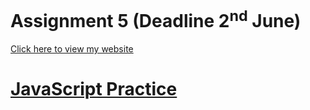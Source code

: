 # Assignment 5 (Deadline 2<sup>nd</sup> June)
[Click here to view my website ](https://niteshrajbaral.github.io/wt-lab-assignment/Assignment/Assignment%205/)

# [JavaScript Practice](https://github.com/niteshrajbaral/git-practice/tree/main/JavaScript/Practice)
